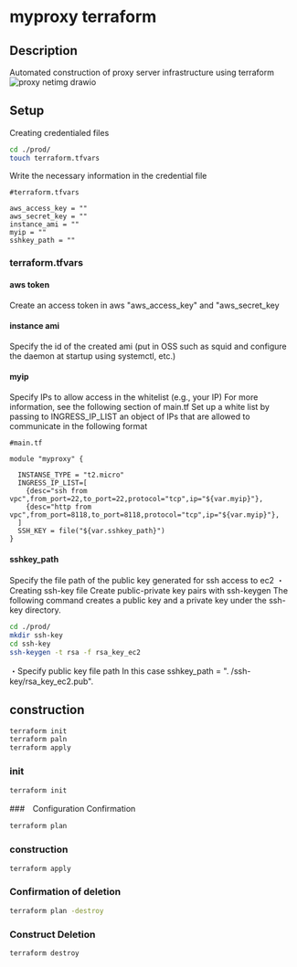 # myproxy terraform
## Description
Automated construction of proxy server infrastructure using terraform
![proxy netimg drawio](https://user-images.githubusercontent.com/35088230/169131723-06b0b2c9-4d9e-4a61-878e-73e28ef4cdd9.png)


## Setup
Creating credentialed files

```bash
cd ./prod/
touch terraform.tfvars
```

Write the necessary information in the credential file

```
#terraform.tfvars

aws_access_key = ""
aws_secret_key = ""
instance_ami = ""
myip = ""
sshkey_path = ""
```
### terraform.tfvars
#### aws token
Create an access token in aws "aws_access_key" and "aws_secret_key

#### instance ami
Specify the id of the created ami (put in OSS such as squid and configure the daemon at startup using systemctl, etc.)

#### myip
Specify IPs to allow access in the whitelist (e.g., your IP)
For more information, see the following section of main.tf
Set up a white list by passing to INGRESS_IP_LIST an object of IPs that are allowed to communicate in the following format

```
#main.tf

module "myproxy" {
  
  INSTANSE_TYPE = "t2.micro"
  INGRESS_IP_LIST=[
    {desc="ssh from vpc",from_port=22,to_port=22,protocol="tcp",ip="${var.myip}"},
    {desc="http from vpc",from_port=8118,to_port=8118,protocol="tcp",ip="${var.myip}"},
  ]
  SSH_KEY = file("${var.sshkey_path}")
}
```

#### sshkey_path
Specify the file path of the public key generated for ssh access to ec2
・Creating ssh-key file
Create public-private key pairs with ssh-keygen
The following command creates a public key and a private key under the ssh-key directory.
```bash
cd ./prod/
mkdir ssh-key
cd ssh-key
ssh-keygen -t rsa -f rsa_key_ec2
```

・Specify public key file path
In this case sshkey_path = ". /ssh-key/rsa_key_ec2.pub".


## construction

```bash
terraform init
terraform paln
terraform apply
```

### init
```bash
terraform init
```

###　Configuration Confirmation
```bash
terraform plan
```

### construction
```bash
terraform apply
```

### Confirmation of deletion
```bash
terraform plan -destroy
```

### Construct Deletion
```bash
terraform destroy
```
